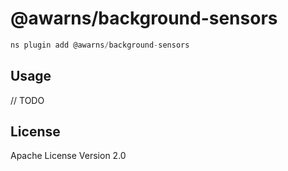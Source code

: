 # @awarns/background-sensors

```javascript
ns plugin add @awarns/background-sensors
```

## Usage

// TODO

## License

Apache License Version 2.0

